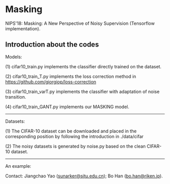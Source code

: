 # Masking
NIPS'18: Masking: A New Perspective of Noisy Supervision (Tensorflow implementation).

Introduction about the codes
------------------------------------------------------------------------------
Models:

(1) cifar10_train.py implements the classifier directly trained on the dataset.

(2) cifar10_train_T.py implements the loss correction method in https://github.com/giorgiop/loss-correction

(3) cifar10_train_varT.py implements the classifier with adaptation of noise transition.

(4) cifar10_train_GANT.py implements our MASKING model.

-----------------------------------------------------------------------------
Datasets:

(1) The CIFAR-10 dataset can be downloaded and placed in the corresponding position by following the introduction in ./data/cifar

(2) The noisy datasets is generated by noise.py based on the clean CIFAR-10 dataset. 


-----------------------------------------------------------------------------
An example:

Contact: Jiangchao Yao (sunarker@sjtu.edu.cn); Bo Han (bo.han@riken.jp).
